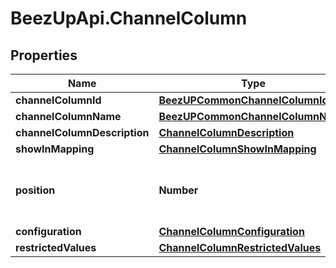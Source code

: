 # BeezUpApi.ChannelColumn

## Properties
Name | Type | Description | Notes
------------ | ------------- | ------------- | -------------
**channelColumnId** | [**BeezUPCommonChannelColumnId**](BeezUPCommonChannelColumnId.md) |  | 
**channelColumnName** | [**BeezUPCommonChannelColumnName**](BeezUPCommonChannelColumnName.md) |  | 
**channelColumnDescription** | [**ChannelColumnDescription**](ChannelColumnDescription.md) |  | [optional] 
**showInMapping** | [**ChannelColumnShowInMapping**](ChannelColumnShowInMapping.md) |  | 
**position** | **Number** | The position of the column starting from 1 | 
**configuration** | [**ChannelColumnConfiguration**](ChannelColumnConfiguration.md) |  | 
**restrictedValues** | [**ChannelColumnRestrictedValues**](ChannelColumnRestrictedValues.md) |  | [optional] 



